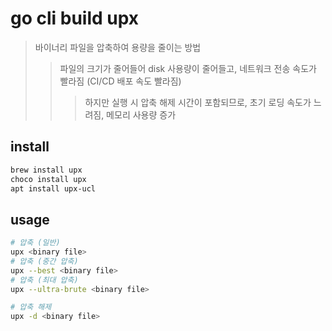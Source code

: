 # go cli build upx

> 바이너리 파일을 압축하여 용량을 줄이는 방법
>
> > 파일의 크기가 줄어들어 disk 사용량이 줄어들고, 네트워크 전송 속도가 빨라짐 (CI/CD 배포 속도 빨라짐)
> >
> > > 하지만 실행 시 압축 해제 시간이 포함되므로, 초기 로딩 속도가 느려짐, 메모리 사용량 증가

## install

```sh
brew install upx
choco install upx
apt install upx-ucl
```

## usage

```sh
# 압축 (일반)
upx <binary file>
# 압축 (중간 압축)
upx --best <binary file>
# 압축 (최대 압축)
upx --ultra-brute <binary file>

# 압축 해제
upx -d <binary file>
```
